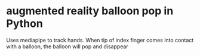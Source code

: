 # augmented reality balloon pop in Python

Uses mediapipe to track hands. When tip of index finger comes into contact with a balloon, the balloon will pop and disappear
